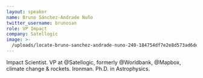 ```yaml
---
layout: speaker
name: Bruno Sánchez-Andrade Nuño
twitter_username: brunosan
role: VP Impact
company: Satellogic
image: >-
  /uploads/locate-bruno-sanchez-andrade-nuno-240-184754df7e2e8d573ad6de1194a7d807.jpg
---
```


Impact Scientist. VP at @Satellogic, formerly @Worldbank, @Mapbox, climate change & rockets. Ironman. Ph.D. in Astrophysics.